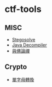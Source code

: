 # ctf-tools

## MISC

* [Stegosolve](http://www.caesum.com/handbook/Stegsolve.jar)
* [Java Decompiler](http://java-decompiler.github.io/)
* [與佛論禪](http://www.keyfc.net/bbs/tools/tudoucode.aspx)

## Crypto

* [單字母轉換](https://www.guballa.de/substitution-solver)
